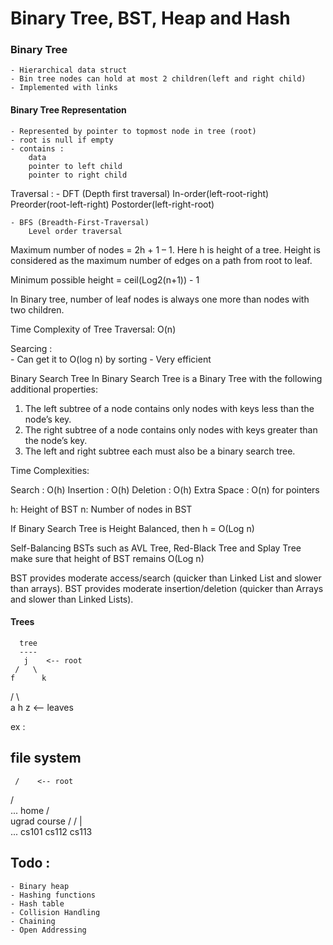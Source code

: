 # Binary Tree, BST, Heap and Hash

### Binary Tree 
    - Hierarchical data struct
    - Bin tree nodes can hold at most 2 children(left and right child)
    - Implemented with links

#### Binary Tree Representation
    - Represented by pointer to topmost node in tree (root)
    - root is null if empty
    - contains : 
        data
        pointer to left child
        pointer to right child

Traversal : 
    - DFT (Depth first traversal)
        In-order(left-root-right)
        Preorder(root-left-right)
        Postorder(left-right-root)

    - BFS (Breadth-First-Traversal)
        Level order traversal 

Maximum number of nodes = 2h + 1 – 1.
Here h is height of a tree. Height is considered 
as the maximum number of edges on a path from root to leaf.

Minimum possible height =  ceil(Log2(n+1)) - 1  

In Binary tree, number of leaf nodes is always one 
more than nodes with two children.

Time Complexity of Tree Traversal: O(n)

Searcing :    
    - Can get it to O(log n) by sorting 
    - Very efficient

Binary Search Tree 
In Binary Search Tree is a Binary Tree with the following additional properties: 
1. The left subtree of a node contains only nodes with keys less than the node’s key. 
2. The right subtree of a node contains only nodes with keys greater than the node’s key. 
3. The left and right subtree each must also be a binary search tree. 

Time Complexities: 

Search :  O(h)
Insertion : O(h)
Deletion : O(h)
Extra Space : O(n) for pointers

h: Height of BST
n: Number of nodes in BST

If Binary Search Tree is Height Balanced, 
then h = O(Log n) 

Self-Balancing BSTs such as AVL Tree, Red-Black
Tree and Splay Tree make sure that height of BST 
remains O(Log n)

BST provides moderate access/search (quicker than Linked List and slower than arrays). 
BST provides moderate insertion/deletion (quicker than Arrays and slower than Linked Lists).


#### Trees
      tree
      ----
       j    <-- root
     /   \
    f      k  
  /   \      \
 a     h      z    <-- leaves   

ex : 

file system
-----------
     /    <-- root
  /      \
...       home
      /          \
   ugrad        course
    /       /      |     \
  ...      cs101  cs112  cs113




## Todo :
    - Binary heap
    - Hashing functions
    - Hash table
    - Collision Handling
    - Chaining
    - Open Addressing